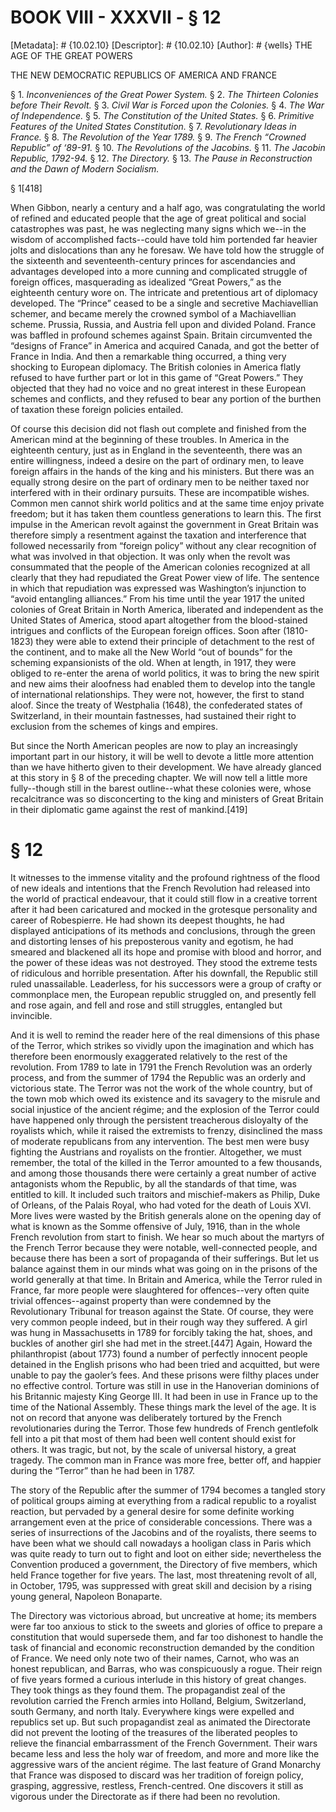 # BOOK VIII - XXXVII - § 12
[Metadata]: # {10.02.10}
[Descriptor]: # {10.02.10}
[Author]: # {wells}
THE AGE OF THE GREAT POWERS

THE NEW DEMOCRATIC REPUBLICS OF AMERICA AND FRANCE

§ 1. _Inconveniences of the Great Power System._ § 2. _The Thirteen
Colonies before Their Revolt._ § 3. _Civil War is Forced upon the
Colonies._ § 4. _The War of Independence._ § 5. _The Constitution      of the
United States._ § 6. _Primitive Features of the United      States
Constitution._ § 7. _Revolutionary Ideas in France._ § 8.      _The Revolution
of the Year 1789._ § 9. _The French “Crowned      Republic” of ‘89-91._ § 10.
_The Revolutions of the Jacobins._ §      11. _The Jacobin Republic, 1792-94._
§ 12. _The Directory._ § 13.      _The Pause in Reconstruction and the Dawn of
Modern Socialism._


§ 1[418]

When Gibbon, nearly a century and a half ago, was congratulating the world of
refined and educated people that the age of great political and social
catastrophes was past, he was neglecting many signs which we--in the wisdom of
accomplished facts--could have told him portended far heavier jolts and
dislocations than any he foresaw. We have told how the struggle of the
sixteenth and seventeenth-century princes for ascendancies and advantages
developed into a more cunning and complicated struggle of foreign offices,
masquerading as idealized “Great Powers,” as the eighteenth century wore on.
The intricate and pretentious art of diplomacy developed. The “Prince” ceased
to be a single and secretive Machiavellian schemer, and became merely the
crowned symbol of a Machiavellian scheme. Prussia, Russia, and Austria fell
upon and divided Poland. France was baffled in profound schemes against Spain.
Britain circumvented the “designs of France” in America and acquired Canada,
and got the better of France in India. And then a remarkable thing occurred, a
thing very shocking to European diplomacy. The British colonies in America
flatly refused to have further part or lot in this game of “Great Powers.” They
objected that they had no voice and no great interest in these European schemes
and conflicts, and they refused to bear any portion of the burthen of taxation
these foreign policies entailed.

Of course this decision did not flash out complete and finished from the
American mind at the beginning of these troubles. In America in the eighteenth
century, just as in England in the seventeenth, there was an entire
willingness, indeed a desire on the part of ordinary men, to leave foreign
affairs in the hands of the king and his ministers. But there was an equally
strong desire on the part of ordinary men to be neither taxed nor interfered
with in their ordinary pursuits. These are incompatible wishes. Common men
cannot shirk world politics and at the same time enjoy private freedom; but it
has taken them countless generations to learn this. The first impulse in the
American revolt against the government in Great Britain was therefore simply a
resentment against the taxation and interference that followed necessarily from
“foreign policy” without any clear recognition of what was involved in that
objection. It was only when the revolt was consummated that the people of the
American colonies recognized at all clearly that they had repudiated the Great
Power view of life. The sentence in which that repudiation was expressed was
Washington’s injunction to “avoid entangling alliances.” From his time until
the year 1917 the united colonies of Great Britain in North America, liberated
and independent as the United States of America, stood apart altogether from
the blood-stained intrigues and conflicts of the European foreign offices. Soon
after (1810-1823) they were able to extend their principle of detachment to the
rest of the continent, and to make all the New World “out of bounds” for the
scheming expansionists of the old. When at length, in 1917, they were obliged
to re-enter the arena of world politics, it was to bring the new spirit and new
aims their aloofness had enabled them to develop into the tangle of
international relationships. They were not, however, the first to stand aloof.
Since the treaty of Westphalia (1648), the confederated states of Switzerland,
in their mountain fastnesses, had sustained their right to exclusion from the
schemes of kings and empires.

But since the North American peoples are now to play an increasingly important
part in our history, it will be well to devote a little more attention than we
have hitherto given to their development. We have already glanced at this story
in § 8 of the preceding chapter. We will now tell a little more fully--though
still in the barest outline--what these colonies were, whose recalcitrance was
so disconcerting to the king and ministers of Great Britain in their diplomatic
game against the rest of mankind.[419]

# § 12
It witnesses to the immense vitality and the profound rightness of the flood of
new ideals and intentions that the French Revolution had released into the
world of practical endeavour, that it could still flow in a creative torrent
after it had been caricatured and mocked in the grotesque personality and
career of Robespierre. He had shown its deepest thoughts, he had displayed
anticipations of its methods and conclusions, through the green and distorting
lenses of his preposterous vanity and egotism, he had smeared and blackened all
its hope and promise with blood and horror, and the power of these ideas was
not destroyed. They stood the extreme tests of ridiculous and horrible
presentation. After his downfall, the Republic still ruled unassailable.
Leaderless, for his successors were a group of crafty or commonplace men, the
European republic struggled on, and presently fell and rose again, and fell and
rose and still struggles, entangled but invincible.

And it is well to remind the reader here of the real dimensions of this phase
of the Terror, which strikes so vividly upon the imagination and which has
therefore been enormously exaggerated relatively to the rest of the revolution.
From 1789 to late in 1791 the French Revolution was an orderly process, and
from the summer of 1794 the Republic was an orderly and victorious state. The
Terror was not the work of the whole country, but of the town mob which owed
its existence and its savagery to the misrule and social injustice of the
ancient régime; and the explosion of the Terror could have happened only
through the persistent treacherous disloyalty of the royalists which, while it
raised the extremists to frenzy, disinclined the mass of moderate republicans
from any intervention. The best men were busy fighting the Austrians and
royalists on the frontier. Altogether, we must remember, the total of the
killed in the Terror amounted to a few thousands, and among those thousands
there were certainly a great number of active antagonists whom the Republic, by
all the standards of that time, was entitled to kill. It included such traitors
and mischief-makers as Philip, Duke of Orleans, of the Palais Royal, who had
voted for the death of Louis XVI. More lives were wasted by the British
generals alone on the opening day of what is known as the Somme offensive of
July, 1916, than in the whole French revolution from start to finish. We hear
so much about the martyrs of the French Terror because they were notable,
well-connected people, and because there has been a sort of propaganda of their
sufferings. But let us balance against them in our minds what was going on in
the prisons of the world generally at that time. In Britain and America, while
the Terror ruled in France, far more people were slaughtered for offences--very
often quite trivial offences--against property than were condemned by the
Revolutionary Tribunal for treason against the State. Of course, they were very
common people indeed, but in their rough way they suffered. A girl was hung in
Massachusetts in 1789 for forcibly taking the hat, shoes, and buckles of
another girl she had met in the street.[447] Again, Howard the philanthropist
(about 1773) found a number of perfectly innocent people detained in the
English prisons who had been tried and acquitted, but were unable to pay the
gaoler’s fees. And these prisons were filthy places under no effective control.
Torture was still in use in the Hanoverian dominions of his Britannic majesty
King George III. It had been in use in France up to the time of the National
Assembly. These things mark the level of the age. It is not on record that
anyone was deliberately tortured by the French revolutionaries during the
Terror. Those few hundreds of French gentlefolk fell into a pit that most of
them had been well content should exist for others. It was tragic, but not, by
the scale of universal history, a great tragedy. The common man in France was
more free, better off, and happier during the “Terror” than he had been in
1787.

The story of the Republic after the summer of 1794 becomes a tangled story of
political groups aiming at everything from a radical republic to a royalist
reaction, but pervaded by a general desire for some definite working
arrangement even at the price of considerable concessions. There was a series
of insurrections of the Jacobins and of the royalists, there seems to have been
what we should call nowadays a hooligan class in Paris which was quite ready to
turn out to fight and loot on either side; nevertheless the Convention produced
a government, the Directory of five members, which held France together for
five years. The last, most threatening revolt of all, in October, 1795, was
suppressed with great skill and decision by a rising young general, Napoleon
Bonaparte.

The Directory was victorious abroad, but uncreative at home; its members were
far too anxious to stick to the sweets and glories of office to prepare a
constitution that would supersede them, and far too dishonest to handle the
task of financial and economic reconstruction demanded by the condition of
France. We need only note two of their names, Carnot, who was an honest
republican, and Barras, who was conspicuously a rogue. Their reign of five
years formed a curious interlude in this history of great changes. They took
things as they found them. The propagandist zeal of the revolution carried the
French armies into Holland, Belgium, Switzerland, south Germany, and north
Italy. Everywhere kings were expelled and republics set up. But such
propagandist zeal as animated the Directorate did not prevent the looting of
the treasures of the liberated peoples to relieve the financial embarrassment
of the French Government. Their wars became less and less the holy war of
freedom, and more and more like the aggressive wars of the ancient régime. The
last feature of Grand Monarchy that France was disposed to discard was her
tradition of foreign policy, grasping, aggressive, restless, French-centred.
One discovers it still as vigorous under the Directorate as if there had been
no revolution.

